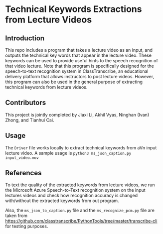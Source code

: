 # Technical Keywords Extractions from Lecture Videos

## Introduction
This repo includes a program that takes a lecture video as an input, and 
outputs the technical key words that appear in the lecture video. These keywords can be used to provide 
useful hints to the speech recognition of that video lecture. Note that this program is specifically 
designed for the speech-to-text recognition system in ClassTranscribe, an educational delivery 
platform that allows instructors to post lecture videos. However, this program can also be used 
in the general purpose of extracting technical keywords from lecture videos. 

## Contributors
This project is jointly completed by Jiaxi Li, Akhil Vyas, Ninghan (Ivan) Zhong, and Tianhui Cai. 

## Usage 
The ``Driver`` file works locally to extract technical keywords from aVn input lecture video. A sample usage is 
``python3 ms_json_caption.py input_video.mov``

## References
To text the quality of the extracted keywords from lecture videos, we run the Microsoft Azure 
Speech-to-Text recognition system on the input lectures videos and check how recognition accuracy 
is changed with/without the extracted keywords from out program. 

Also, the ``ms_json_to_caption.py`` file and the ``ms_recognize_pcm.py`` file are taken from https://github.com/classtranscribe/PythonTools/tree/master/transcribe-cli for testing purposes. 
